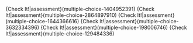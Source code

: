 {Check It!|assessment}(multiple-choice-1404952391)
{Check It!|assessment}(multiple-choice-2864897910)
{Check It!|assessment}(multiple-choice-1644366616)
{Check It!|assessment}(multiple-choice-3632334396)
{Check It!|assessment}(multiple-choice-198006746)
{Check It!|assessment}(multiple-choice-129484336)
